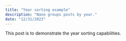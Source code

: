 ```yaml
---
title: "Year sorting example"
description: "Nano groups posts by year."
date: "12/31/2023"
---
```


This post is to demonstrate the year sorting capabilities.


